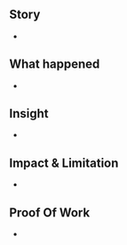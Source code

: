 ## Story

<!--
    Add the story URL here. Prefer the short link format,
    e.g. https://notion.so/nijicha/story-1234
-->

-

## What happened

<!--
    Describe the big picture of your changes here to communicate
    to the team why we should accept this pull request.
-->

-

## Insight

<!--
    Describe in detail how to test the changes.
    Referenced documentation is welcome as well.
-->

-

## Impact & Limitation

<!--
    Describe what is the purpose of this PR.
    What is a problem to solve?
    What is served to story?
    or Limitation of this implementation
-->

-

## Proof Of Work

<!--
    Show us the implementation: screenshots, gif, etc.
-->

-
